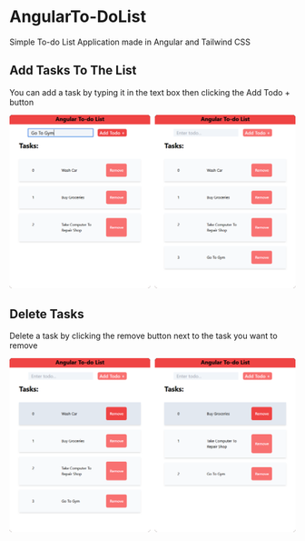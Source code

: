 # AngularTo-DoList

Simple To-do List Application made in Angular and Tailwind CSS

## Add Tasks To The List

You can add a task by typing it in the text box then clicking the Add Todo + button

![Screenshot](assets/ss1.png)

## Delete Tasks

Delete a task by clicking the remove button next to the task you want to remove

![Screenshot](assets/ss2.png)
